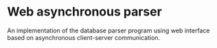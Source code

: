 # Web asynchronous parser

An implementation of the database parser program using web interface based on asynchronous client-server communication.